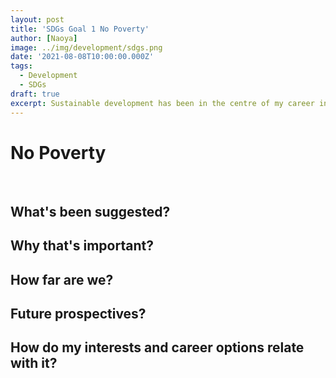 ```yaml
---
layout: post
title: 'SDGs Goal 1 No Poverty'
author: [Naoya]
image: ../img/development/sdgs.png
date: '2021-08-08T10:00:00.000Z'
tags:
  - Development
  - SDGs
draft: true
excerpt: Sustainable development has been in the centre of my career interests since my undergrad. I have been working on this big theme from agricultural perspetive and would like to re-think this to overview my research interests and surounding topics. This post is an introductory and summarising one for a series of relevant posts (hopefully coming more frequently!).
---
```


# No Poverty

<br>

## What's been suggested?

## Why that's important?

## How far are we?

## Future prospectives?

## How do my interests and career options relate with it?
